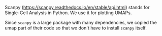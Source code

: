 Scanpy (https://scanpy.readthedocs.io/en/stable/api.html) stands for Single-Cell Analysis in Python. We use it for plotting UMAPs.

Since `scanpy` is a large package with many dependencies, we copied the umap part of their code so that we don't have to install `scanpy` itself.